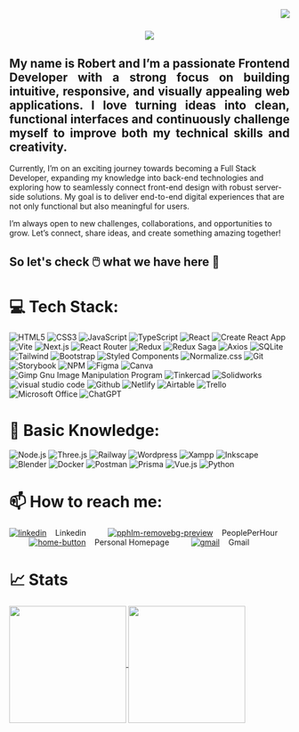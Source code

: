 <img align="right" src="https://visitor-badge.laobi.icu/badge?page_id=RobFyd.RobFyd" />

<h1 align="center">
    <img src="https://readme-typing-svg.herokuapp.com/?font=Lato&pause=1000&color=f0f6fc&background=0d1117&size=45&center=true&vCenter=true&width=500&height=70&duration=2000&lines=Hi+There!+👋;+I'm+Robert+:);" />
</h1>

## <div align="justify">My name is Robert and I’m a passionate Frontend Developer with a strong focus on building intuitive, responsive, and visually appealing web applications. I love turning ideas into clean, functional interfaces and continuously challenge myself to improve both my technical skills and creativity.

Currently, I’m on an exciting journey towards becoming a Full Stack Developer, expanding my knowledge into back-end technologies and exploring how to seamlessly connect front-end design with robust server-side solutions. My goal is to deliver end-to-end digital experiences that are not only functional but also meaningful for users.

I’m always open to new challenges, collaborations, and opportunities to grow. Let’s connect, share ideas, and create something amazing together!</div>
## So let's check 🖱️ what we have here 🙂

# 💻 Tech Stack:

![HTML5](https://img.shields.io/badge/html5-%23E34F26.svg?style=for-the-badge&logo=html5&logoColor=white) <!--Language-->
![CSS3](https://img.shields.io/badge/css3-%231572B6.svg?style=for-the-badge&logo=css3&logoColor=white) <!--Language-->
![JavaScript](https://img.shields.io/badge/javascript-%23323330.svg?style=for-the-badge&logo=javascript&logoColor=%23F7DF1E) <!--Language-->
![TypeScript](https://img.shields.io/badge/TypeScript-007ACC?style=for-the-badge&logo=typescript&logoColor=white) <!--Language-->
![React](https://img.shields.io/badge/react-%2320232a.svg?style=for-the-badge&logo=react&logoColor=%2361DAFB) <!--Frameworks & Library-->
![Create React App](https://img.shields.io/badge/Create%20React%20App-09D3AC.svg?style=for-the-badge&logo=Create-React-App&logoColor=white)
![Vite](https://img.shields.io/badge/Vite-B73BFE?style=for-the-badge&logo=vite&logoColor=FFD62E) <!--Frameworks & Library-->
![Next.js](https://img.shields.io/badge/next%20js-000000?style=for-the-badge&logo=nextdotjs&logoColor=white) <!--Frameworks & Library-->
![React Router](https://img.shields.io/badge/React_Router-CA4245?style=for-the-badge&logo=react-router&logoColor=white) <!--Frameworks & Library-->
![Redux](https://img.shields.io/badge/redux-%23593d88.svg?style=for-the-badge&logo=redux&logoColor=white) <!--Frameworks & Library-->
![Redux Saga](https://img.shields.io/badge/Redux--Saga-999999.svg?style=for-the-badge&logo=Redux-Saga&logoColor=white) <!--Frameworks & Library-->
![Axios](https://img.shields.io/badge/axios-671ddf?&style=for-the-badge&logo=axios&logoColor=white) <!--Frameworks & Library-->
![SQLite](https://img.shields.io/badge/Sqlite-003B57?style=for-the-badge&logo=sqlite&logoColor=white) <!--database-->
![Tailwind](https://img.shields.io/badge/Tailwind_CSS-38B2AC?style=for-the-badge&logo=tailwind-css&logoColor=white) <!--Frameworks & Library-->
![Bootstrap](https://img.shields.io/badge/Bootstrap-563D7C?style=for-the-badge&logo=bootstrap&logoColor=white) <!--Frameworks & Library-->
![Styled Components](https://img.shields.io/badge/styled--components-DB7093?style=for-the-badge&logo=styled-components&logoColor=white) <!--Frameworks & Library-->
![Normalize.css](https://img.shields.io/badge/Normalize.css-E3695F.svg?style=for-the-badge&logo=normalizedotcss&logoColor=white)
![Git](https://img.shields.io/badge/Git-F05032.svg?style=for-the-badge&logo=Git&logoColor=white) <!--terminal-->
![Storybook](https://img.shields.io/badge/storybook-FF4785?style=for-the-badge&logo=storybook&logoColor=white) <!--Frameworks & Library-->
![NPM](https://img.shields.io/badge/NPM-%23000000.svg?style=for-the-badge&logo=npm&logoColor=white) <!--Frameworks & Library-->
![Figma](https://img.shields.io/badge/Figma-F24E1E.svg?style=for-the-badge&logo=Figma&logoColor=white) <!--design-->
![Canva](https://img.shields.io/badge/Canva-%2300C4CC.svg?style=for-the-badge&logo=Canva&logoColor=white) <!--design-->
![Gimp Gnu Image Manipulation Program](https://img.shields.io/badge/Gimp-657D8B?style=for-the-badge&logo=gimp&logoColor=FFFFFF) <!--design-->
![Tinkercad](https://img.shields.io/badge/tinkercad-1477D1?style=for-the-badge&logo=tinkercad&logoColor=white) <!--design-->
![Solidworks](https://img.shields.io/badge/solidworks-005386?style=for-the-badge&logo=dassaultsystemes&logoColor=white)
![visual studio code](https://img.shields.io/badge/Visual%20Studio%20Code-007ACC.svg?style=for-the-badge&logo=Visual-Studio-Code&logoColor=white) <!--IDE-->
![Github](https://img.shields.io/badge/GitHub-181717.svg?style=for-the-badge&logo=GitHub&logoColor=white) <!--social-->
![Netlify](https://img.shields.io/badge/Netlify-00C7B7?style=for-the-badge&logo=netlify&logoColor=white) <!--cloud-->
![Airtable](https://img.shields.io/badge/Airtable-18BFFF?style=for-the-badge&logo=Airtable&logoColor=white) <!--office-->
![Trello](https://img.shields.io/badge/Trello-0052CC?style=for-the-badge&logo=trello&logoColor=white) <!--office-->
![Microsoft Office](https://img.shields.io/badge/Microsoft_Office-D83B01?style=for-the-badge&logo=microsoft-office&logoColor=white) <!--office-->
![ChatGPT](https://img.shields.io/badge/ChatGPT-74aa9c?style=for-the-badge&logo=openai&logoColor=white) <!--AI-->

# 📖 Basic Knowledge:

![Node.js](https://img.shields.io/badge/Node%20js-339933?style=for-the-badge&logo=nodedotjs&logoColor=white) <!--Frameworks & Library-->
![Three.js](https://img.shields.io/badge/ThreeJs-black?style=for-the-badge&logo=three.js&logoColor=white) <!--Frameworks & Library-->
![Railway](https://img.shields.io/badge/Railway-131415?style=for-the-badge&logo=railway&logoColor=white) <!--cloud-->
![Wordpress](https://img.shields.io/badge/Wordpress-21759B?style=for-the-badge&logo=wordpress&logoColor=white) <!--blog-->
![Xampp](https://img.shields.io/badge/Xampp-F37623?style=for-the-badge&logo=xampp&logoColor=white) <!--Frameworks & Library-->
![Inkscape](https://img.shields.io/badge/Inkscape-000000?style=for-the-badge&logo=Inkscape&logoColor=white) <!--design-->
![Blender](https://img.shields.io/badge/blender-%23F5792A.svg?style=for-the-badge&logo=blender&logoColor=white) <!--design-->
![Docker](https://img.shields.io/badge/Docker-2CA5E0?style=for-the-badge&logo=docker&logoColor=white) <!--Frameworks & Library-->
![Postman](https://img.shields.io/badge/Postman-FF6C37?style=for-the-badge&logo=Postman&logoColor=white) <!--( Frameworks & Library )-->
![Prisma](https://img.shields.io/badge/Prisma-3982CE?style=for-the-badge&logo=Prisma&logoColor=white) <!-- ( orm )  -->
![Vue.js](https://img.shields.io/badge/Vue%20js-35495E?style=for-the-badge&logo=vuedotjs&logoColor=4FC08D) <!--Frameworks & Library-->
![Python](https://img.shields.io/badge/Python-FFD43B?style=for-the-badge&logo=python&logoColor=blue) <!--Language-->
<!-- ![Swagger](https://img.shields.io/badge/Swagger-85EA2D?style=for-the-badge&logo=Swagger&logoColor=white) -->
<!-- ![PostgreSQL](https://img.shields.io/badge/PostgreSQL-316192?style=for-the-badge&logo=postgresql&logoColor=white)    ( database )  -->

# 📫 How to reach me:

[![linkedin](https://github.com/user-attachments/assets/21b270a5-e9f7-4ec6-a069-d01d3ce38cf7)](http://linkedin.com/in/robert-fydrych) &nbsp;&nbsp; Linkedin &nbsp;&nbsp;&nbsp;&nbsp;&nbsp;&nbsp;&nbsp;&nbsp;
[![pphIm-removebg-preview](https://github.com/user-attachments/assets/4038f674-af54-409e-9ce8-81c99658c1af)](http://pph.me/RobertFydrych) &nbsp;&nbsp;  PeoplePerHour &nbsp;&nbsp;&nbsp;&nbsp;&nbsp;&nbsp;&nbsp;&nbsp;
[![home-button](https://github.com/user-attachments/assets/d33fd147-3801-4285-9e06-d2e03cd616c0)](https://robfyd.github.io/Personal-Homepage/) &nbsp;&nbsp; Personal Homepage &nbsp;&nbsp;&nbsp;&nbsp;&nbsp;&nbsp;&nbsp;&nbsp;
[![gmail](https://github.com/user-attachments/assets/d8c36467-0e60-42f6-9e5f-98fff9c2080e)](mailto:fydrych.robert.w@gmail.com) &nbsp;&nbsp; Gmail

# 📈 Stats

<a href="https://github.com/anuraghazra/github-readme-stats">
  <img height=210 align="center" src="https://github-readme-stats.vercel.app/api?username=RobFyd&show_icons=true&theme=dracula&hide=issues&show=prs_merged_percentage&rank_icon=github" />
</a>
<a href="https://github.com/anuraghazra/github-readme-stats">
  <img height=210 align="center" src="https://github-readme-stats.vercel.app/api/top-langs/?username=RobFyd&layout=donut&exclude_repo=Fix-It-Fast,RobFyd.github.io&langs_count=10&theme=dracula" />
</a>

<!-- 
<picture>
  <source
    srcset="https://github-readme-stats.vercel.app/api?username=RobFyd&show_icons=true&theme=dracula&hide=issues&show=prs_merged_percentage&rank_icon=github"
    media="(prefers-color-scheme: dark)"
  />
  <source
    srcset="https://github-readme-stats.vercel.app/api?username=RobFyd&show_icons=true&hide=issues&show=prs_merged_percentage"
    media="(prefers-color-scheme: light), (prefers-color-scheme: no-preference)"
  />
  <img src="https://github-readme-stats.vercel.app/api?username=RobFyd&show_icons=true" />
</picture>

[![Top Langs](https://github-readme-stats.vercel.app/api/top-langs/?username=RobFyd&layout=donut&exclude_repo=Fix-It-Fast,RobFyd.github.io&langs_count=10&theme=dracula)](https://github.com/anuraghazra/github-readme-stats)

[Top Langs](https://github-readme-stats.vercel.app/api/top-langs/?username=RobFyd&exclude_repo=Fix-It-Fast,RobFyd.github.io&langs_count=10&layout=compact)

**RobFyd/RobFyd** is a ✨ _special_ ✨ repository because its `README.md` (this file) appears on your GitHub profile.

Here are some ideas to get you started:

- 🔭 I’m currently working on ...
- 🌱 I’m currently learning ...
- 👯 I’m looking to collaborate on ...
- 🤔 I’m looking for help with ...
- 💬 Ask me about ...
- 📫 How to reach me: ...
- 😄 Pronouns: ...
- ⚡ Fun fact: ...
-->
